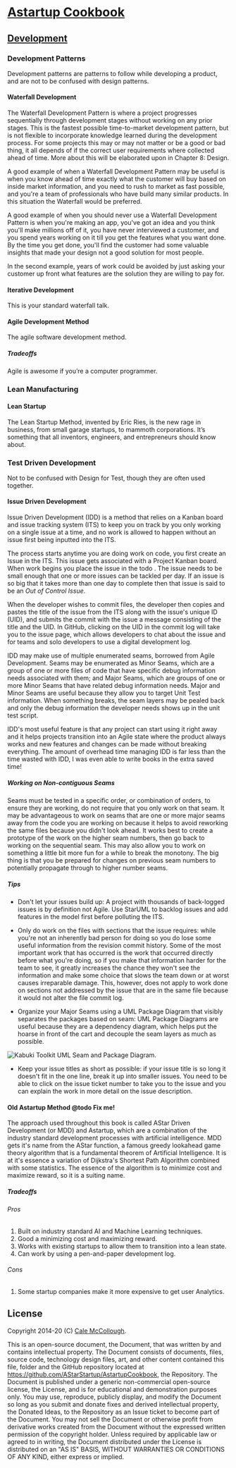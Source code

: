 # [Astartup Cookbook](../)

## [Development](./)

### Development Patterns

Development patterns are patterns to follow while developing a product, and are not to be confused with design patterns.

#### Waterfall Development

The Waterfall Development Pattern is where a project progresses sequentially through development stages without working on any prior stages. This is the fastest possible time-to-market development pattern, but is not flexible to incorporate knowledge learned during the development process. For some projects this may or may not matter or be a good or bad thing, it all depends of if the correct user requirements where collected ahead of time. More about this will be elaborated upon in Chapter 8: Design.

A good example of when a Waterfall Development Pattern may be useful is when you know ahead of time exactly what the customer will buy based on inside market information, and you need to rush to market as fast possible, and you're a team of professionals who have build many similar products. In this situation the Waterfall would be preferred.

A good example of when you should never use a Waterfall Development Pattern is when you're making an app, you've got an idea and you think you'll make millions off of it, you have never interviewed a customer, and you spend years working on it till you get the features what you want done. By the time you get done, you'll find the customer had some valuable insights that made your design not a good solution for most people.

In the second example, years of work could be avoided by just asking your customer up front what features are the solution they are willing to pay for.

#### Iterative Development

This is your standard waterfall talk.

#### Agile Development Method

The agile software development method.

##### Tradeoffs

Agile is awesome if you’re a computer programmer.

### Lean Manufacturing

#### Lean Startup

The Lean Startup Method, invented by Eric Ries, is the new rage in business, from small garage startups, to mammoth corporations. It’s something that all inventors, engineers, and entrepreneurs should know about.

### Test Driven Development

Not to be confused with Design for Test, though they are often used together.

#### Issue Driven Development

Issue Driven Development (IDD) is a method that relies on a Kanban board and issue tracking system (ITS) to keep you on track by you only working on a single issue at a time, and no work is allowed to happen without an issue first being inputted into the ITS.

The process starts anytime you are doing work on code, you first create an Issue in the ITS. This issue gets associated with a Project Kanban board. When work begins you place the issue in the todo . The issue needs to be small enough that one or more issues can be tackled per day. If an issue is so big that it takes more than one day to complete then that issue is said to be an *Out of Control Issue*.

When the developer wishes to commit files, the developer then copies and pastes the title of the issue from the ITS along with the issue's unique ID (UID), and submits the commit with the issue a message consisting of the title and the UID. In GitHub, clicking on the UID in the commit log will take you to the issue page, which allows developers to chat about the issue and for teams and solo developers to use a digital development log.

IDD may make use of multiple enumerated seams, borrowed from Agile Development. Seams may be enumerated as Minor Seams, which are a group of one or more files of code that have specific debug information needs associated with them; and Major Seams, which are groups of one or more Minor Seams that have related debug information needs. Major and Minor Seams are useful because they allow you to target Unit Test information. When something breaks, the seam layers may be pealed back and only the debug information the developer needs shows up in the unit test script.

IDD's most useful feature is that any project can start using it right away and it helps projects transition into an Agile state where the product always works and new features and changes can be made without breaking everything. The amount of overhead time managing IDD is far less than the time wasted with IDD, I was even able to write books in the extra saved time!

##### Working on Non-contiguous Seams

Seams must be tested in a specific order, or combination of orders, to ensure they are working, do not require that you only work on that seam. It may be advantageous to work on seams that are one or more major seams away from the code you are working on because it helps to avoid reworking the same files because you didn't look ahead. It works best to create a prototype of the work on the higher seam numbers, then go back to working on the sequential seam. This may also allow you to work on something a little bit more fun for a while to break the monotony. The big thing is that you be prepared for changes on previous seam numbers to potentially propagate through to higher number seams.

##### Tips

* Don't let your issues build up: A project with thousands of back-logged issues is by definition not Agile. Use StarUML to backlog issues and add features in the model first before polluting the ITS.

* Only do work on the files with sections that the issue requires: while you're not an inherently bad person for doing so you do lose some useful information from the revision commit history. Some of the most important work that has occurred is the work that occurred directly before what you're doing, so if you make that information harder for the team to see, it greatly increases the chance they won't see the information and make some choice that slows the team down or at worst causes irreparable damage. This, however, does not apply to work done on sections not addressed by the issue that are in the same file because it would not alter the file commit log.

* Organize your Major Seams using a UML Package Diagram that visibly separates the packages based on seam: UML Package Diagrams are useful because they are a dependency diagram, which helps put the hoarse in front of the cart and decouple the seam layers as much as possible.

![Kabuki Toolkit UML Seam and Package Diagram.](images/kabuki_package_diagram.jpg)

* Keep your issue titles as short as possible: if your issue title is so long it doesn't fit in the one line, break it up into smaller issues. You need to be able to click on the issue ticket number to take you to the issue and you can explain the work in more detail on the issue description.

#### Old Astartup Method @todo Fix me!

The approach used throughout this book is called AStar Driven Development (or MDD) and Astartup, which are a combination of the industry standard development processes with artificial intelligence. MDD gets it's name from the AStar function, a famous greedy lookahead game theory algorithm that is a fundamental theorem of Artificial Intelligence. It is at it's essence a variation of Dijkstra's Shortest Path Algorithm combined with some statistics. The essence of the algorithm is to minimize cost and maximize reward, so it is a suiting name.

##### Tradeoffs

###### Pros

1. Built on industry standard AI and Machine Learning techniques.
2. Good a minimizing cost and maximizing reward.
3. Works with existing startups to allow them to transition into a lean state.
4. Can work by using a pen-and-paper development log.

###### Cons

1. Some startup companies make it more expensive to get user Analytics.

## License

Copyright 2014-20 (C) [Cale McCollough](https://cookingwithcale.org).

This is an open-source document, the Document, that was written by and contains intellectual property. The Document consists of documents, files, source code, technology design files, art, and other content contained this file, folder and the GitHub repository located at <https://github.com/AStarStartup/AstartupCookbook>, the Repository. The Document is published under a generic non-commercial open-source license, the License, and is for educational and demonstration purposes only. You may use, reproduce, publicly display, and modify the Document so long as you submit and donate fixes and derived intellectual property, the Donated Ideas, to the Repository as an Issue ticket to become part of the Document. You may not sell the Document or otherwise profit from derivative works created from the Document without the expressed written permission of the copyright holder. Unless required by applicable law or agreed to in writing, the Document distributed under the License is distributed on an "AS IS" BASIS, WITHOUT WARRANTIES OR CONDITIONS OF ANY KIND, either express or implied.
